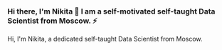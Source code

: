 ### Hi there, I'm Nikita 👋 I am a self-motivated self-taught Data Scientist from Moscow. ⚡


Hi, I'm Nikita, a dedicated self-taught Data Scientist from Moscow.
<!--
**Non1ce/Non1ce** is a ✨ _special_ ✨ repository because its `README.md` (this file) appears on your GitHub profile.

Here are some ideas to get you started:

- 🔭 I’m currently working on ...
- 🌱 I’m currently learning ...
- 👯 I’m looking to collaborate on ...
- 🤔 I’m looking for help with ...
- 💬 Ask me about ...
- 📫 How to reach me: ...
- 😄 Pronouns: ...
- ⚡ Fun fact: ...
-->

